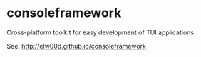 consoleframework
================

Cross-platform toolkit for easy development of TUI applications

See: http://elw00d.github.io/consoleframework
